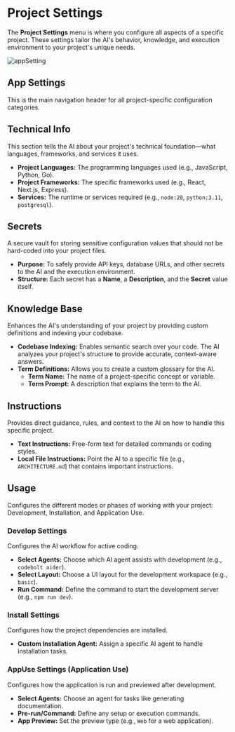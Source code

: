 # Project Settings

The **Project Settings** menu is where you configure all aspects of a specific project. These settings tailor the AI's behavior, knowledge, and execution environment to your project's unique needs.

![appSetting](/configure/appSetting.png)

## App Settings
This is the main navigation header for all project-specific configuration categories.

## Technical Info
This section tells the AI about your project's technical foundation—what languages, frameworks, and services it uses.
- **Project Languages:** The programming languages used (e.g., JavaScript, Python, Go).
- **Project Frameworks:** The specific frameworks used (e.g., React, Next.js, Express).
- **Services:** The runtime or services required (e.g., `node:20`, `python:3.11`, `postgresql`).

## Secrets
 A secure vault for storing sensitive configuration values that should not be hard-coded into your project files.
- **Purpose:** To safely provide API keys, database URLs, and other secrets to the AI and the execution environment.
- **Structure:** Each secret has a **Name**, a **Description**, and the **Secret** value itself.

## Knowledge Base
 Enhances the AI's understanding of your project by providing custom definitions and indexing your codebase.
- **Codebase Indexing:** Enables semantic search over your code. The AI analyzes your project's structure to provide accurate, context-aware answers.
- **Term Definitions:** Allows you to create a custom glossary for the AI.
  - **Term Name:** The name of a project-specific concept or variable.
  - **Term Prompt:** A description that explains the term to the AI.

## Instructions
 Provides direct guidance, rules, and context to the AI on how to handle this specific project.
- **Text Instructions:** Free-form text for detailed commands or coding styles.
- **Local File Instructions:** Point the AI to a specific file (e.g., `ARCHITECTURE.md`) that contains important instructions.

## Usage
 Configures the different modes or phases of working with your project: Development, Installation, and Application Use.

### Develop Settings
Configures the AI workflow for active coding.
- **Select Agents:** Choose which AI agent assists with development (e.g., `codebolt aider`).
- **Select Layout:** Choose a UI layout for the development workspace (e.g., `basic`).
- **Run Command:** Define the command to start the development server (e.g., `npm run dev`).

### Install Settings
Configures how the project dependencies are installed.
- **Custom Installation Agent:** Assign a specific AI agent to handle installation tasks.

### AppUse Settings (Application Use)
Configures how the application is run and previewed after development.
- **Select Agents:** Choose an agent for tasks like generating documentation.
- **Pre-run/Command:** Define any setup or execution commands.
- **App Preview:** Set the preview type (e.g., `Web` for a web application).

